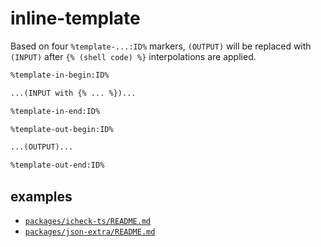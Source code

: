 # inline-template

Based on four `%template-...:ID%` markers, `(OUTPUT)` will be replaced with `(INPUT)` after `{% (shell code) %}` interpolations are applied.

```txt
%template-in-begin:ID%

...(INPUT with {% ... %})...

%template-in-end:ID%

%template-out-begin:ID%

...(OUTPUT)...

%template-out-end:ID%
```

## examples

- [`packages/icheck-ts/README.md`](../icheck-ts/README.md?plain=1)
- [`packages/json-extra/README.md`](../json-extra/README.md?plain=1)
